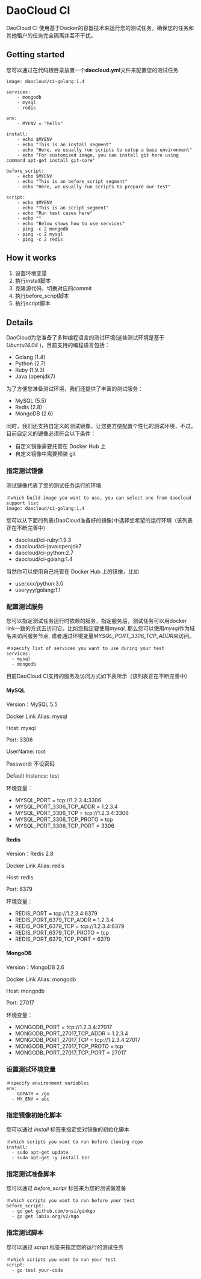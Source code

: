 # DaoCloud CI

DaoCloud CI 使用基于Docker的容器技术来运行您的测试任务，确保您的任务和其他租户的任务完全隔离并互不干扰。

## Getting started

您可以通过在代码根目录放置一个**daocloud.yml**文件来配置您的测试任务

    image: daocloud/ci-golang:1.4

    services:
        - mongodb
        - mysql
        - redis

    env:
        - MYENV = "hello"

    install:
        - echo $MYENV
        - echo "This is an install segment"
        - echo "Here, we usually run scripts to setup a base environment"
        - echo "For customized image, you can install git here using command apt-get install git-core"

    before_script:
        - echo $MYENV
        - echo "This is an before_script segment"
        - echo "Here, we usually run scripts to prepare our test"

    script:
        - echo $MYENV
        - echo "This is an script segment"
        - echo "Run test cases here"
        - echo ""
        - echo "Below shows how to use services"
        - ping -c 2 mongodb
        - ping -c 2 mysql
        - ping -c 2 redis

## How it works

1. 设置环境变量
2. 执行install脚本
3. 克隆源代码，切换对应的commit
4. 执行before_script脚本
5. 执行script脚本

## Details

DaoCloud为您准备了多种编程语言的测试环境(这些测试环境是基于 *Ubuntu14.04* )，目前支持的编程语言包括：

* Golang (1.4)
* Python (2.7)
* Ruby (1.9.3)
* Java (openjdk7)

为了方便您准备测试环境，我们还提供了丰富的测试服务：

* MySQL (5.5)
* Redis (2.8)
* MongoDB (2.6)

同时，我们还支持自定义的测试镜像，让您更方便配置个性化的测试环境，不过，目前自定义的镜像必须符合以下条件：

* 自定义镜像需要托管在 Docker Hub 上
* 自定义镜像中需要预装 git


### 指定测试镜像

测试镜像代表了您的测试任务运行的环境.

    ＃which build image you want to use, you can select one from daocloud support list
    image: daocloud/ci-golang:1.4

您可以从下面的列表(DaoCloud准备好的镜像)中选择您希望的运行环境（该列表正在不断完善中）

* daocloud/ci-ruby:1.9.3
* daocloud/ci-java:openjdk7
* daocloud/ci-python:2.7
* daocloud/ci-golang:1.4

当然你可以使用自己托管在 Docker Hub 上的镜像，比如

* userxxx/python:3.0
* useryyy/golang:1.1

### 配置测试服务

您可以指定测试任务运行时依赖的服务，指定服务后，测试任务可以用docker link一致的方式去访问它。比如您指定要使用*mysql*, 那么您可以使用*mysql*作为域名来访问服务节点, 或者通过环境变量*MYSQL_PORT_3306_TCP_ADDR*来访问。 

    ＃specify list of services you want to use during your test
    services:
      - mysql
      - mongodb

目前DaoCloud CI支持的服务及访问方式如下表所示（该列表正在不断完善中）

#### MySQL

Version：MySQL 5.5

Docker Link Alias: mysql

Host: mysql

Port: 3306

UserName: root

Password: 不设密码

Default Instance: test

环境变量：

* MYSQL_PORT = tcp://1.2.3.4:3306
* MYSQL_PORT_3306_TCP_ADDR = 1.2.3.4
* MYSQL_PORT_3306_TCP = tcp://1.2.3.4:3306
* MYSQL_PORT_3306_TCP_PROTO = tcp
* MYSQL_PORT_3306_TCP_PORT = 3306

#### Redis

Version：Redis 2.8

Docker Link Alias: redis

Host: redis

Port: 6379

环境变量：

* REDIS_PORT = tcp://1.2.3.4:6379
* REDIS_PORT_6379_TCP_ADDR = 1.2.3.4
* REDIS_PORT_6379_TCP = tcp://1.2.3.4:6379
* REDIS_PORT_6379_TCP_PROTO = tcp
* REDIS_PORT_6379_TCP_PORT = 6379

#### MongoDB

Version：MongoDB 2.6

Docker Link Alias: mongodb

Host: mongodb

Port: 27017

环境变量：

* MONGODB_PORT = tcp://1.2.3.4:27017
* MONGODB_PORT_27017_TCP_ADDR = 1.2.3.4
* MONGODB_PORT_27017_TCP = tcp://1.2.3.4:27017
* MONGODB_PORT_27017_TCP_PROTO = tcp
* MONGODB_PORT_27017_TCP_PORT = 27017

### 设置测试环境变量

    ＃specify environment variables 
    env:
      - GOPATH = /go
      - MY_ENV = abc


### 指定镜像初始化脚本

您可以通过 *install* 标签来指定您对镜像的初始化脚本

    ＃which scripts you want to run before cloning repo
    install:
      - sudo apt-get update
      - sudo apt-get -y install bzr

### 指定测试准备脚本

您可以通过 *before_script* 标签来为您的测试做准备

    ＃which scripts you want to run before your test
    before_script:
      - go get github.com/onsi/ginkgo
      - go get labix.org/v2/mgo

### 指定测试脚本

您可以通过 *script* 标签来指定您的运行的测试任务

    ＃which scripts you want to run your test
    script:
      - go test your-code
